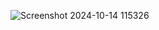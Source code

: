 ![Screenshot 2024-10-14 115326](https://github.com/user-attachments/assets/277680f4-ace0-46cc-8429-ac9e15bc45d1)
